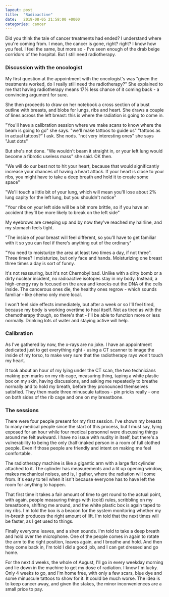 ```yaml
---
layout: post
title:  "Radioactive"
date:   2019-08-05 21:58:00 +0000
categories: cancer
---
```

Did you think the tale of cancer treatments had ended? I understand where you're coming from. I mean, the cancer is gone, right? right? I know how you feel. I feel the same, but more so - I've seen enough of the drab beige corridors of the hospital. But I still need radiotherapy.

### Discussion with the oncologist
My first question at the appointment with the oncologist's was "given the treatments worked, do I really still need the radiotherapy?"
She explained to me that having radiotherapy means 17% less chance of it coming back - a convincing argument for sure.

She then proceeds to draw on her notebook a cross section of a bust outline with breasts, and blobs for lungs, ribs and heart. She draws a couple of lines across the left breast: this is where the radiation is going to come in.

"You'll have a calibration session where we make scans to know where the beam is going to go" she says. "we'll make tattoos to guide us"
"tattoos as in actual tattoos?" I ask.
She nods. "not very interesting ones" she says "Just dots"

But she's not done.
"We wouldn't beam it straight in, or your left lung would become a fibrotic useless mass" she said. OK then.

"We will do our best not to hit your heart, because that would significantly increase your chances of having a heart attack. If your heart is close to your ribs, you might have to take a deep breath and hold it to create some space"

"We'll touch a little bit of your lung, which will mean you'll lose about 2% lung capity for the left lung, but you shouldn't notice"

"Your ribs on your left side will be a bit more brittle, so if you have an accident they'll be more likely to break on the left side"

My eyebrows are creeping up and by now they've reached my hairline, and my stomach feels tight.

"The inside of your breast will feel different, so you'll have to get familiar with it so you can feel if there's anything out of the ordinary"

"You need to moisturize the area at least two times a day, if not three". Three times? I moisturize, but only face and hands. Moisturizing one breast three times a day is sort of funny.

It's not reassuring, but it's not Chernobyl bad. Unlike with a dirty bomb or a dirty nuclear incident, no radioactive isotopes stay in my body. Instead, a high-energy ray is focused on the area and knocks out the DNA of the cells inside. The cancerous ones die, the healthy ones regrow - which sounds familiar - like chemo only more local.

I won't feel side effects immediately, but after a week or so I'll feel tired, because my body is working overtime to heal itself.  Not as tired as with the chemotherapy though, so there's that - I'll be able to function more or less normally. Drinking lots of water and staying active will help.

### Calibration
As I've gathered by now, the x-rays are no joke. I have an appointment dedicated just to get everything right - using a CT scanner to image the inside of my torso, to make very sure that the radiotherapy rays won't touch my heart.

It took about an hour of my lying under the CT scan, the two technicians making pen marks on my rib cage, measuring thing, taping a white plastic box on my skin, having discussions, and asking me repeatedly to breathe normally and to hold my breath, before they pronounced themselves satisfied. They then made three minuscule tattoos - pin pricks really - one on both sides of the rib cage and one on my breastbone.

### The sessions
There were four people present for my first session. I've shown my breasts to many medical people since the start of this process, but I must say, lying exposed for an hour while four medical personnel were discussing things around me felt awkward. I have no issue with nudity in itself, but there's a vulnerability to being the only (half-)naked person in a room of full clothed people. Even if those people are friendly and intent on making me feel comfortable.

The radiotherapy machine is like a gigantic arm with a large flat cylinder attached to it. The cylinder has measurements and a lit up opening window, makes mechanical noises, and is, I gather, where the radiation will come from. It's easy to tell when it isn't because everyone has to have left the room for anything to happen.

That first time it takes a fair amount of time to get round to the actual point, with again, people measuring things with (cold) rules, scribbling on my breastbone, shifting me around, and the white plastic box is again taped to my ribs. I'm told the box is a beacon for the system monitoring whether my in-breath produces the right amount of lift. I'm told that the next times will be faster, as I get used to things.

Finally everyone leaves, and a siren sounds. I'm told to take a deep breath and hold over the microphone. One of the people comes in again to rotate the arm to the right position, leaves again, and I breathe and hold. And then they come back in, I'm told I did a good job, and I can get dressed and go home.

For the next 4 weeks, the whole of August, I'll go in every weekday morning and lie down in the machine to get my dose of radiation. I know I'm lucky. Only 4 weeks to go, and I'm home free, with only a few scars, blue dye and some minuscule tattoos to show for it. It could be much worse. The idea is to keep cancer away, and given the stakes, the minor inconveniences are a small price to pay.
